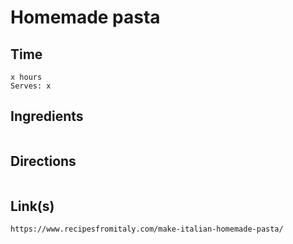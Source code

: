 # Homemade pasta

## Time 
```
x hours
Serves: x
```

## Ingredients
```

```


## Directions
```

```


## Link(s)
```
https://www.recipesfromitaly.com/make-italian-homemade-pasta/
```
